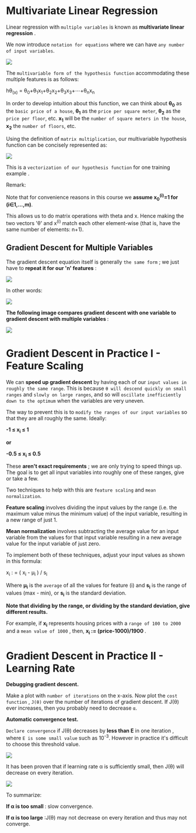 Multivariate Linear Regression
=================



Linear regression with `multiple variables` is  known as <b>multivariate linear regression</b> .

We now introduce `notation for equations` where we can have `any number of input variables`.

![](https://github.com/coldkillerr/Coursera-Machine-Learning/blob/master/images/Multivariate_Regression_1.png)

The `multivariable form of the hypothesis function` accommodating these multiple features is as follows:

hθ<sub>(x)</sub> = θ<sub>0</sub>+θ<sub>1</sub>x<sub>1</sub>+θ<sub>2</sub>x<sub>2</sub>+θ<sub>3</sub>x<sub>3</sub>+⋯+θ<sub>n</sub>x<sub>n</sub>

In order to develop intuition about this function, we can think about <b>θ<sub>0</sub></b> as the `basic price of a house`, <b>θ<sub>1</sub></b> as the `price per square meter`, <b>θ<sub>2</sub></b> as the `price per floor`, etc. <b>x<sub>1</sub></b> will be the `number of square meters in the house`, <b>x<sub>2</sub></b> the `number of floors`, etc.

Using the definition of `matrix multiplication`, our multivariable hypothesis function can be concisely represented as:


![](https://github.com/coldkillerr/Coursera-Machine-Learning/blob/master/images/Multivariate_Regression_2.png)

This is a `vectorization of our hypothesis function` for one training example .

Remark:

Note that for convenience reasons in this course we <b>assume x<sub>0</sub><sup>(i)</sup>=1 for (i∈1,...,m)</b>. 

This allows us to do matrix operations with theta and x. Hence making the two vectors 'θ' and x<sup>(i)</sup> match each other element-wise (that is, have the same number of elements: n+1).



**Gradient Descent for Multiple Variables**
-------------------------------------------

The gradient descent equation itself is generally `the same form` ; we just have to <b>repeat it for our 'n' features</b> :


![](https://github.com/coldkillerr/Coursera-Machine-Learning/blob/master/images/Multivariate_Regression_3.png)

In other words:

![](https://github.com/coldkillerr/Coursera-Machine-Learning/blob/master/images/Multivariate_Regression_4.png)

<b> The following image compares gradient descent with one variable to gradient descent with multiple variables </b>:

![](https://github.com/coldkillerr/Coursera-Machine-Learning/blob/master/images/Multivariate_Regression_5.png)



Gradient Descent in Practice I - Feature Scaling
================================================



We can <b>speed up gradient descent</b> by having each of our `input values in roughly the same range`. This is because `θ will descend quickly on small ranges` and `slowly on large ranges`, and so will `oscillate inefficiently down to the optimum` when the variables are very uneven.

The way to prevent this is to `modify the ranges of our input variables` so that they are all roughly the same. Ideally:

<b>
-1 ≤ x<sub>i</sub> ≤ 1

or

-0.5 ≤ x<sub>i</sub> ≤ 0.5
</b>


These <b>aren't exact requirements</b> ; we are only trying to speed things up. The goal is to get all input variables into roughly one of these ranges, give or take a few.

Two techniques to help with this are `feature scaling` and `mean normalization`. 

<b>Feature scaling</b> involves dividing the input values by the range (i.e. the maximum value minus the minimum value) of the input variable, resulting in a new range of just 1. 

<b>Mean normalization</b> involves subtracting the average value for an input variable from the values for that input variable resulting in a new average value for the input variable of just zero. 

To implement both of these techniques, adjust your input values as shown in this formula:

 x<sub>i</sub> : =  ( x<sub>i</sub> -  μ<sub>i</sub> ) / s<sub>i</sub>

Where <b>μ<sub>i</sub></b> is the `average` of all the values for feature (i) and <b>s<sub>i</sub></b> is the range of values (max - min), or <b>s<sub>i</sub></b> is the standard deviation.

**Note that dividing by the range, or dividing by the standard deviation, give different results.** 


For example, if <b>x<sub>i</sub></b> represents housing prices with a `range of 100 to 2000` and a `mean value of 1000` , then, <b> x<sub>i</sub> := (price-1000)/1900 </b> .




Gradient Descent in Practice II - Learning Rate
===============================================



**Debugging gradient descent.**

Make a plot with `number of iterations` on the x-axis. Now plot the `cost function` , `J(θ)` over the number of iterations of gradient descent. If J(θ) ever increases, then you probably need to decrease `α`.

**Automatic convergence test.**

`Declare convergence` if J(θ) decreases by **less than E** in one iteration , where `E is some small value` such as 10<sup>-3</sup>. However in practice it's difficult to choose this threshold value.

![](https://d3c33hcgiwev3.cloudfront.net/imageAssetProxy.v1/FEfS3aajEea3qApInhZCFg_6be025f7ad145eb0974b244a7f5b3f59_Screenshot-2016-11-09-09.35.59.png?expiry=1599350400000&hmac=6G8X5gnZeHMgZJiONKCnaf6QVIy3mffOmEb0fTP8oPs)

It has been proven that if learning rate α is sufficiently small, then J(θ) will decrease on every iteration.

![](https://d3c33hcgiwev3.cloudfront.net/imageAssetProxy.v1/rC2jGKgvEeamBAoLccicqA_ec9e40a58588382f5b6df60637b69470_Screenshot-2016-11-11-08.55.21.png?expiry=1599350400000&hmac=U6rvZ79CXsdN-DaIQ-iakD9tfnEZUkGesXdJNDY-Flk)

To summarize:

<b>If α is too small </b>: slow convergence.

**If α is too large** :J(θ) may not decrease on every iteration and thus may not converge.
